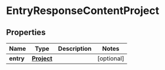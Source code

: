 # EntryResponseContentProject

## Properties
Name | Type | Description | Notes
------------ | ------------- | ------------- | -------------
**entry** | [**Project**](Project.md) |  |  [optional]
